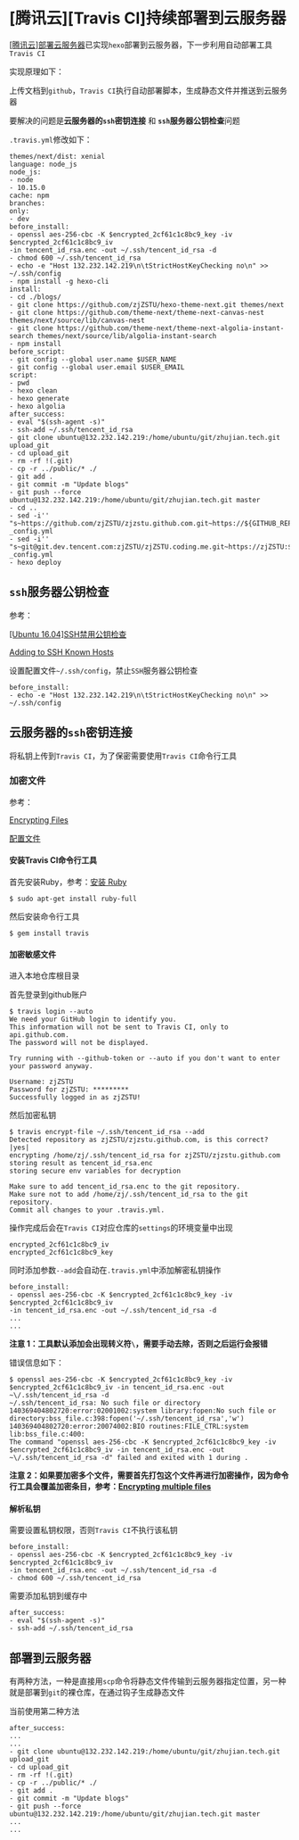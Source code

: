 
# [腾讯云][Travis CI]持续部署到云服务器

[[腾讯云]部署云服务器](https://hexo-guide.readthedocs.io/zh_CN/latest/third-service/[%E8%85%BE%E8%AE%AF%E4%BA%91]%E9%83%A8%E7%BD%B2%E4%BA%91%E6%9C%8D%E5%8A%A1%E5%99%A8.html)已实现`hexo`部署到云服务器，下一步利用自动部署工具`Travis CI`

实现原理如下：

上传文档到`github`，`Travis CI`执行自动部署脚本，生成静态文件并推送到云服务器

要解决的问题是**云服务器的`ssh`密钥连接** 和 **`ssh`服务器公钥检查**问题

`.travis.yml`修改如下：

    themes/next/dist: xenial
    language: node_js
    node_js:
    - node
    - 10.15.0
    cache: npm
    branches:
    only:
    - dev
    before_install:
    - openssl aes-256-cbc -K $encrypted_2cf61c1c8bc9_key -iv $encrypted_2cf61c1c8bc9_iv
    -in tencent_id_rsa.enc -out ~/.ssh/tencent_id_rsa -d
    - chmod 600 ~/.ssh/tencent_id_rsa
    - echo -e "Host 132.232.142.219\n\tStrictHostKeyChecking no\n" >> ~/.ssh/config
    - npm install -g hexo-cli
    install:
    - cd ./blogs/
    - git clone https://github.com/zjZSTU/hexo-theme-next.git themes/next
    - git clone https://github.com/theme-next/theme-next-canvas-nest themes/next/source/lib/canvas-nest
    - git clone https://github.com/theme-next/theme-next-algolia-instant-search themes/next/source/lib/algolia-instant-search
    - npm install
    before_script:
    - git config --global user.name $USER_NAME
    - git config --global user.email $USER_EMAIL
    script:
    - pwd
    - hexo clean
    - hexo generate
    - hexo algolia
    after_success:
    - eval "$(ssh-agent -s)"
    - ssh-add ~/.ssh/tencent_id_rsa
    - git clone ubuntu@132.232.142.219:/home/ubuntu/git/zhujian.tech.git upload_git
    - cd upload_git
    - rm -rf !(.git)
    - cp -r ../public/* ./
    - git add .
    - git commit -m "Update blogs"
    - git push --force ubuntu@132.232.142.219:/home/ubuntu/git/zhujian.tech.git master
    - cd ..
    - sed -i'' "s~https://github.com/zjZSTU/zjzstu.github.com.git~https://${GITHUB_REPO_TOKEN}@github.com/zjZSTU/zjzstu.github.com.git~"
    _config.yml
    - sed -i'' "s~git@git.dev.tencent.com:zjZSTU/zjZSTU.coding.me.git~https://zjZSTU:${CODING_REPO_TOKEN}@git.coding.net/zjZSTU/zjZSTU.coding.me.git~"
    _config.yml
    - hexo deploy

## `ssh`服务器公钥检查

参考：

[[Ubuntu 16.04]SSH禁用公钥检查](https://zj-linux-guide.readthedocs.io/zh_CN/latest/commands/[Ubuntu%2016.04]SSH%E7%A6%81%E7%94%A8%E5%85%AC%E9%92%A5%E6%A3%80%E6%9F%A5.html)

[Adding to SSH Known Hosts](https://docs.travis-ci.com/user/ssh-known-hosts/)

设置配置文件`~/.ssh/config`，禁止`SSH`服务器公钥检查

    before_install:
    - echo -e "Host 132.232.142.219\n\tStrictHostKeyChecking no\n" >> ~/.ssh/config

## 云服务器的`ssh`密钥连接

将私钥上传到`Travis CI`，为了保密需要使用`Travis CI`命令行工具

### 加密文件

参考：

[Encrypting Files](https://docs.travis-ci.com/user/encrypting-files/)

[配置文件](https://segmentfault.com/a/1190000009093621#articleHeader3)

#### 安装Travis CI命令行工具

首先安装Ruby，参考：[安装 Ruby](https://www.ruby-lang.org/zh_cn/documentation/installation/#apt)

    $ sudo apt-get install ruby-full

然后安装命令行工具

    $ gem install travis

#### 加密敏感文件

进入本地仓库根目录

首先登录到github账户

    $ travis login --auto
    We need your GitHub login to identify you.
    This information will not be sent to Travis CI, only to api.github.com.
    The password will not be displayed.

    Try running with --github-token or --auto if you don't want to enter your password anyway.

    Username: zjZSTU
    Password for zjZSTU: *********
    Successfully logged in as zjZSTU!

然后加密私钥

    $ travis encrypt-file ~/.ssh/tencent_id_rsa --add
    Detected repository as zjZSTU/zjzstu.github.com, is this correct? |yes| 
    encrypting /home/zj/.ssh/tencent_id_rsa for zjZSTU/zjzstu.github.com
    storing result as tencent_id_rsa.enc
    storing secure env variables for decryption

    Make sure to add tencent_id_rsa.enc to the git repository.
    Make sure not to add /home/zj/.ssh/tencent_id_rsa to the git repository.
    Commit all changes to your .travis.yml.

操作完成后会在`Travis CI`对应仓库的`settings`的环境变量中出现

    encrypted_2cf61c1c8bc9_iv
    encrypted_2cf61c1c8bc9_key

同时添加参数`--add`会自动在`.travis.yml`中添加解密私钥操作

    before_install:
    - openssl aes-256-cbc -K $encrypted_2cf61c1c8bc9_key -iv $encrypted_2cf61c1c8bc9_iv
    -in tencent_id_rsa.enc -out ~/.ssh/tencent_id_rsa -d
    ...
    ...

**注意 1：工具默认添加会出现转义符`\`，需要手动去除，否则之后运行会报错**

错误信息如下：

    $ openssl aes-256-cbc -K $encrypted_2cf61c1c8bc9_key -iv $encrypted_2cf61c1c8bc9_iv -in tencent_id_rsa.enc -out ~\/.ssh/tencent_id_rsa -d
    ~/.ssh/tencent_id_rsa: No such file or directory
    140369404802720:error:02001002:system library:fopen:No such file or directory:bss_file.c:398:fopen('~/.ssh/tencent_id_rsa','w')
    140369404802720:error:20074002:BIO routines:FILE_CTRL:system lib:bss_file.c:400:
    The command "openssl aes-256-cbc -K $encrypted_2cf61c1c8bc9_key -iv $encrypted_2cf61c1c8bc9_iv -in tencent_id_rsa.enc -out ~\/.ssh/tencent_id_rsa -d" failed and exited with 1 during .

**注意 2：如果要加密多个文件，需要首先打包这个文件再进行加密操作，因为命令行工具会覆盖加密条目，参考：[Encrypting multiple files](https://docs.travis-ci.com/user/encrypting-files/#encrypting-multiple-files)**

#### 解析私钥

需要设置私钥权限，否则`Travis CI`不执行该私钥

    before_install:
    - openssl aes-256-cbc -K $encrypted_2cf61c1c8bc9_key -iv $encrypted_2cf61c1c8bc9_iv
    -in tencent_id_rsa.enc -out ~/.ssh/tencent_id_rsa -d
    - chmod 600 ~/.ssh/tencent_id_rsa

需要添加私钥到缓存中

    after_success:
    - eval "$(ssh-agent -s)"
    - ssh-add ~/.ssh/tencent_id_rsa

## 部署到云服务器

有两种方法，一种是直接用`scp`命令将静态文件传输到云服务器指定位置，另一种就是部署到`git`的裸仓库，在通过钩子生成静态文件

当前使用第二种方法

    after_success:
    ...
    ...
    - git clone ubuntu@132.232.142.219:/home/ubuntu/git/zhujian.tech.git upload_git
    - cd upload_git
    - rm -rf !(.git)
    - cp -r ../public/* ./
    - git add .
    - git commit -m "Update blogs"
    - git push --force ubuntu@132.232.142.219:/home/ubuntu/git/zhujian.tech.git master
    ...
    ...